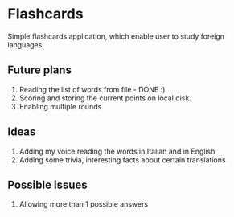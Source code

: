 # Flashcards
Simple flashcards application, which enable user to study foreign languages. 

## Future plans

1. Reading the list of words from file - DONE :)
2. Scoring and storing the current points on local disk.
3. Enabling multiple rounds.


## Ideas

1. Adding my voice reading the words in Italian and in English
2. Adding some trivia, interesting facts about certain translations

## Possible issues

1. Allowing more than 1 possible answers 